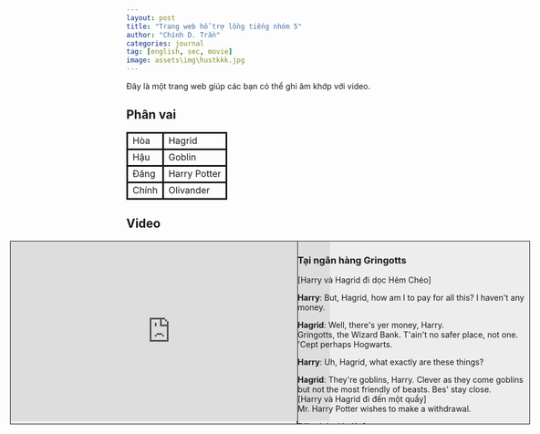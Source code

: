 ```yaml
---
layout: post
title: "Trang web hỗ trợ lồng tiếng nhóm 5"
author: "Chính D. Trần"
categories: journal
tag: [english, sec, movie]
image: assets\img\hustkkk.jpg
---
```

Đây là một trang web giúp các bạn có thể ghi âm khớp với video.

## Phân vai
<style>
    td{
        border: solid;
    }
    .row {
        display: flex;
        width: 95vw;
        margin-left: 50%;
        transform: translateX(-50%);
        background-color: rgba(200, 200, 200, 0.3);  
    }
    .col {
        padding: 0;
        height: 20rem;
        border: 1px solid;
    }
</style>
<table>
<tr>
<td>Hòa</td>
<td>Hagrid</td>
</tr>
<tr>
<td>Hậu</td>
<td>Goblin</td>
</tr>
<tr>
<td>Đăng</td>
<td>Harry Potter</td>
</tr>
<tr>
<td>Chính</td>
<td>Olivander</td>
</tr>
</table>

## Video
<div class="row">
<div class="col" style="width:55%">
<center><iframe width="560" height="315" src="https://www.youtube.com/embed/nnD8FKXzIGs?si=xU-nhvEGw6fSbGND&amp;start=418" title="YouTube video player" frameborder="0" allow="accelerometer; autoplay; clipboard-write; encrypted-media; gyroscope; picture-in-picture; web-share" allowfullscreen></iframe></center>
</div>
<div class="col" style="overflow:auto; width:45%; align-text:center">
<p>

### Tại ngân hàng Gringotts
[Harry và Hagrid đi dọc Hẻm Chéo]

**Harry**: But, Hagrid, how am I to pay for all this? I haven't any money.

**Hagrid**: Well, there's yer money, Harry.\
Gringotts, the Wizard Bank. T'ain't no safer place, not one. 'Cept perhaps Hogwarts.

**Harry**: Uh, Hagrid, what exactly are these things?

**Hagrid**: They're goblins, Harry. Clever as they come goblins but not the most friendly of beasts. Bes' stay close.\
[Harry và Hagrid đi đến một quầy]\
Mr. Harry Potter wishes to make a withdrawal.

[Yêu tinh nhìn lên]

**Goblin**: And does Mr. Harry Potter have his key?

**Hagrid**: Oh, wait a minute. Got it here somewhere. Ha! There's the little devil.\
[Thì thầm] Oh, and there's something else as well.\
[Lấy ra một bức thư] Professor Dumbledore gave me this.\
[Hagrid đưa yêu tinh bức thư] It's about You-Know-What in vault You-Know-Which.

**Goblin**: Very well.

[Mọi người đi xuống tầng hầm]

**Griphook(Tên yêu tinh)**: Vault 687. Lamp, please.\
[Hagrid đưa yêu tinh cái đèn] Key, please.\
[Hagrid đưa yêu tinh chìa khóa và mở hầm.]

**Hagrid**: Didn't think yer mum and dad will leave you with nothing now, did yeh?

[Họ tiếp tục đi xuống hầm]

**Griphook**: Vault 713.

**Harry**: What's in there, Hagrid?

**Hagrid**: Can't tell yeh, Harry. It's Hogwarts business. Very secret.

**Griphook**: Stand back.\
[Mở cửa hầm]

**Hagrid**: Bes' not to mention this to anyone, Harry.\
[Harry gật đầu]

### Tại cửa hàng đũa thần Olivanders
[Hai người tiếp tục đi trên Hẻm Chéo và tiếp tục đi mua đồ]

**Harry**: I still need... a wand.

**Hagrid**: A wand? Well, yeh'll want Ollivanders. [chỉ về phía cửa hàng]<br>
There ain't no place better. Why don't you run along there and wait. I just got one more thing I got to do. Won't be long.

[Harry đi vào cửa hàng]

**Harry**: [Nhẹ nhàng] Hello? Hello?

[Olivander xuất hiện]

**Ollivander**: I wondered when I'd be seeing you, Mr. Potter. It seems only yesterday that your mother and father were in here buying their first wands.

[Chọn đũa thần] Ah. Here we are.\ [Harry cầm đũa nhưng không có gì]\ Well, give it a wave.\
[Harry vẩy đũa thần và làm rất nhiều hộp rơi xuống. Sợ hãi, Harry nhanh chống trả đũa về chỗ cũ]\
Apparently not. [lấy đũa từ trong hộp] Perhaps this.\
[Harry làm vỡ một cái bình]\
No, no, definitely not! No matter. [định lấy đũa thần nhưng dừng lại suy nghĩ ] I wonder...\
[Ollivander đưa đũa thần cho Harry, đũa thần phát sáng khiến Ollivander suy nghĩ]\
Curious. Very curious.

**Harry**: Sorry, but what's curious?

**Ollivander**: [kiểm tra đôi đũa của Harry] I remember every wand I've ever sold, Mr. Potter. It just so happens that the phoenix, whose tail feather resides in your wand gave another feather, just one other. It is curious that you should be destined for this wand when its brother gave you that scar. [chỉ về phía vết sẹo trên đầu Harry]

**Harry**: And who owned that wand?

**Ollivander**: We do not speak his name. The wand chooses the wizard, Mr. Potter. It's not always clear why. But I think it is clear that we can expect great things from you. After all, He-Who-Must-Not-Be-Named did great things. Terrible, yes, but great. [đưa đũa thần cho Hary]

[Harry nghe thấy tiếng gõ cửa.]

**Hagrid**: Harry! Harry! Happy birthday! [Tay cầm con cú Hedwig.]

**Harry**: [kinh ngạc] Wow.
</p>
</div>
</div>

